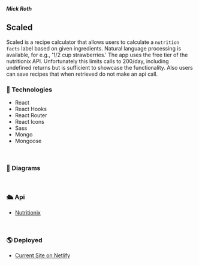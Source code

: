 

***Mick Roth***


## Scaled

   Scaled is a recipe calculator that allows users to calculate a ```nutrition facts``` label based on given ingredients. Natural language processing is available, for e.g., '1/2 cup strawberries.' The app uses the free tier of the nutritionix API. Unfortunately this limits calls to 200/day, including undefined returns but is sufficient to showcase the functionality. Also users can save recipes that when retrieved do not make an api call. 
 


### &#127883; Technologies	
- React
- React Hooks
- React Router
- React Icons
- Sass
- Mongo
- Mongoose

<br>

### &#127755; Diagrams


<br>

### &#128755; Api
- [Nutritionix](https://developer.nutritionix.com/)


<br>

### &#127758; Deployed
- [Current Site on Netlify](https://scaled-nutrition-facts.netlify.app/)


<br>


